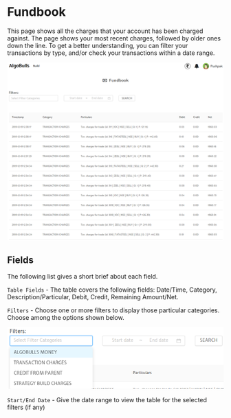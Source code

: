 # Fundbook

This page shows all the charges that your account has been charged against. The page shows your most recent charges, followed by older ones down the line. To get a better understanding, you can filter your transactions by type, and/or check your transactions within a date range.

![Fundbook](imgs/fundbook.png)

## Fields
The following list gives a short brief about each field.

`Table Fields` - The table covers the following fields: Date/Time, Category, Description/Particular, Debit, Credit, Remaining Amount/Net.

`Filters` - Choose one or more filters to display those particular categories. Choose among the options shown below.

![Filters](imgs/fundbookfilters.png)

`Start/End Date` - Give the date range to view the table for the selected filters (if any)